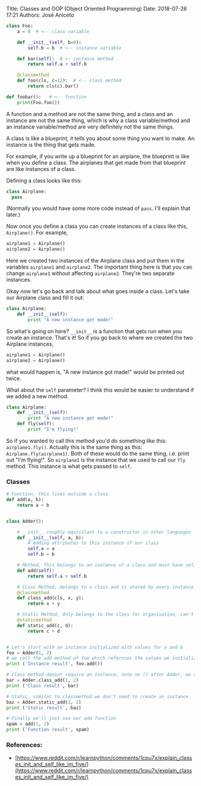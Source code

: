 Title: Classes and OOP (Object Oriented Programming)
Date: 2018-07-26 17:21 
Authors: José Aniceto



```python
class Foo:
    a = 0  # <-- class variable

    def __init__(self, b=0):
        self.b = b  # <-- instance variable

    def bar(self):  # <- instance method
        return self.a + self.b

    @classmethod
    def foo(cls, c=12):  # <-- class method
        return cls(c).bar()

def foobar():   # <-- function
    print(Foo.foo())
```

A function and a method are not the same thing, and a class and an instance are not the same thing, which is why a class variable/method and an instance variable/method are very definitely not the same things.

A class is like a blueprint, it tells you about some thing you want to make. An instance is the thing that gets made. 

For example, if you write up a blueprint for an airplane, the blueprint is like when you define a class. The airplanes that get made from that blueprint are like instances of a class. 

Defining a class looks like this:

```python
class Airplane:
  pass  
```

(Normally you would have some more code instead of `pass`. I'll explain that later.)
 
Now once you define a class you can create instances of a class like this, `Airplane()`. For example,

```python
airplane1 = Airplane()
airplane2 = Airplane()
```

Here we created two instances of the Airplane class and put them in the variables `airplane1` and `airplane2`. The important thing here is that you can change `airplane1` without affecting `airplane2`. They're two separate instances.

Okay now let's go back and talk about what goes inside a class. Let's take our Airplane class and fill it out:
```python
class Airplane:
    def __init__(self):
        print "A new instance got made!"
```
So what's going on here? `__init__` is a function that gets run when you create an instance. That's it! So if you go back to where we created the two Airplane instances,
```python
airplane1 = Airplane()
airplane2 = Airplane()
```

what would happen is, "A new instance got made!" would be printed out twice.

What about the `self` parameter? I think this would be easier to understand if we added a new method.

```python
class Airplane:
    def __init__(self):
        print "A new instance got made!"
    def fly(self):
        print "I'm flying!"
```

So if you wanted to call this method you'd do something like this: `airplane1.fly()`. Actually this is the same thing as this: `Airplane.fly(airplane1)`. Both of these would do the same thing, i.e. print out "I'm flying!". So `airplane1` is the instance that we used to call our `fly` method. This instance is what gets passed to `self`. 


### Classes

```python
# Function, this lives outside a class
def add(a, b):
    return a + b


class Adder():

    # __init__ roughly equivilant to a constructor in other languages
    def __init__(self, a, b):
        # Adding attributes to this instance of our class
        self.a = a
        self.b = b

    # Method, This belongs to an instance of a class and must have self as first argument. self refers to an instance of a class
    def add(self):
        return self.a + self.b

    # CLass Method, belongs to a class and is shared by every instance of the class, must have the class as first argument
    @classmethod
    def class_add(cls, x, y):
        return x + y

    # Static Method, Only belongs to the class for organisation, can't reference class or instance attributes
    @staticmethod
    def static_add(c, d):
        return c + d


# Let's start with an instance initialized with values for a and b
foo = Adder(1, 2)
# we call the add method of foo which refernces the values we initialized the class with
print ('Instance result', foo.add())

# Class method doesnt require an instance, note no () after Adder, we arent creating an instance, just referencing the class
bar = Adder.class_add(1, 2)
print ('Class result', bar)

# Static, similar to classmethod we don't need to create an instance
baz = Adder.static_add(1, 2)
print ('Static result', baz)

# Finally we'll just use our add function
spam = add(1, 2)
print ('Function result', spam)
```


### References:
* [https://www.reddit.com/r/learnpython/comments/1cpu7x/explain_classes_init_and_self_like_im_five/](https://www.reddit.com/r/learnpython/comments/1cpu7x/explain_classes_init_and_self_like_im_five/)
